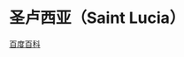 # 圣卢西亚（Saint Lucia）

[百度百科](https://baike.baidu.com/item/%E5%9C%A3%E5%8D%A2%E8%A5%BF%E4%BA%9A/345260)